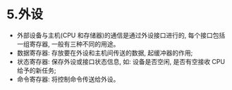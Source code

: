 # 5.外设
- 外部设备与主机(CPU 和存储器)的通信是通过外设接口进行的, 每个接口包括一组寄存器, 一般有三种不同的用途。
- 数据寄存器: 存放要在外设和主机间传送的数据, 起缓冲器的作用;
- 状态寄存器: 保存外设或接口状态信息, 如: 设备是否空闲, 是否有空接收 CPU 给予的新任务;
- 命令寄存器: 将控制命令传送给外设。

